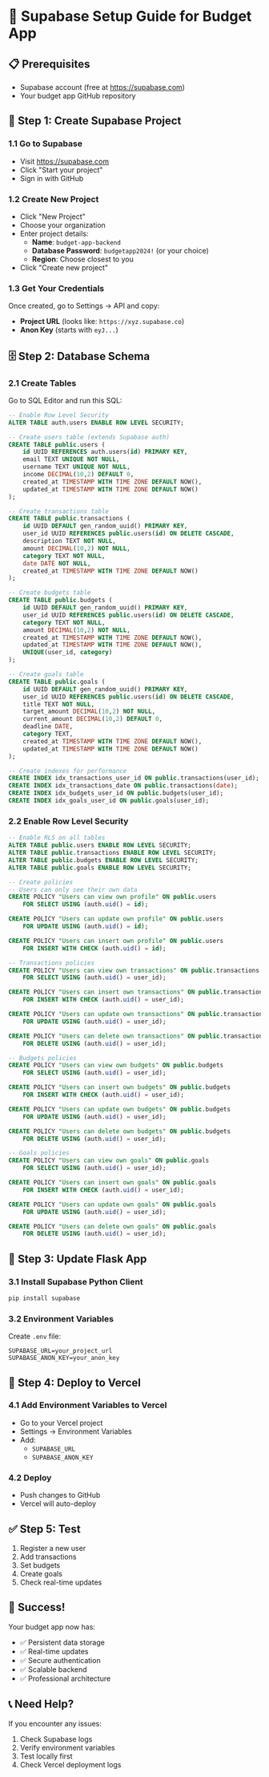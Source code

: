 # 🚀 Supabase Setup Guide for Budget App

## 📋 Prerequisites
- Supabase account (free at https://supabase.com)
- Your budget app GitHub repository

## 🎯 Step 1: Create Supabase Project

### 1.1 Go to Supabase
- Visit https://supabase.com
- Click "Start your project"
- Sign in with GitHub

### 1.2 Create New Project
- Click "New Project"
- Choose your organization
- Enter project details:
  - **Name**: `budget-app-backend`
  - **Database Password**: `budgetapp2024!` (or your choice)
  - **Region**: Choose closest to you
- Click "Create new project"

### 1.3 Get Your Credentials
Once created, go to Settings → API and copy:
- **Project URL** (looks like: `https://xyz.supabase.co`)
- **Anon Key** (starts with `eyJ...`)

## 🗄️ Step 2: Database Schema

### 2.1 Create Tables
Go to SQL Editor and run this SQL:

```sql
-- Enable Row Level Security
ALTER TABLE auth.users ENABLE ROW LEVEL SECURITY;

-- Create users table (extends Supabase auth)
CREATE TABLE public.users (
    id UUID REFERENCES auth.users(id) PRIMARY KEY,
    email TEXT UNIQUE NOT NULL,
    username TEXT UNIQUE NOT NULL,
    income DECIMAL(10,2) DEFAULT 0,
    created_at TIMESTAMP WITH TIME ZONE DEFAULT NOW(),
    updated_at TIMESTAMP WITH TIME ZONE DEFAULT NOW()
);

-- Create transactions table
CREATE TABLE public.transactions (
    id UUID DEFAULT gen_random_uuid() PRIMARY KEY,
    user_id UUID REFERENCES public.users(id) ON DELETE CASCADE,
    description TEXT NOT NULL,
    amount DECIMAL(10,2) NOT NULL,
    category TEXT NOT NULL,
    date DATE NOT NULL,
    created_at TIMESTAMP WITH TIME ZONE DEFAULT NOW()
);

-- Create budgets table
CREATE TABLE public.budgets (
    id UUID DEFAULT gen_random_uuid() PRIMARY KEY,
    user_id UUID REFERENCES public.users(id) ON DELETE CASCADE,
    category TEXT NOT NULL,
    amount DECIMAL(10,2) NOT NULL,
    created_at TIMESTAMP WITH TIME ZONE DEFAULT NOW(),
    updated_at TIMESTAMP WITH TIME ZONE DEFAULT NOW(),
    UNIQUE(user_id, category)
);

-- Create goals table
CREATE TABLE public.goals (
    id UUID DEFAULT gen_random_uuid() PRIMARY KEY,
    user_id UUID REFERENCES public.users(id) ON DELETE CASCADE,
    title TEXT NOT NULL,
    target_amount DECIMAL(10,2) NOT NULL,
    current_amount DECIMAL(10,2) DEFAULT 0,
    deadline DATE,
    category TEXT,
    created_at TIMESTAMP WITH TIME ZONE DEFAULT NOW(),
    updated_at TIMESTAMP WITH TIME ZONE DEFAULT NOW()
);

-- Create indexes for performance
CREATE INDEX idx_transactions_user_id ON public.transactions(user_id);
CREATE INDEX idx_transactions_date ON public.transactions(date);
CREATE INDEX idx_budgets_user_id ON public.budgets(user_id);
CREATE INDEX idx_goals_user_id ON public.goals(user_id);
```

### 2.2 Enable Row Level Security
```sql
-- Enable RLS on all tables
ALTER TABLE public.users ENABLE ROW LEVEL SECURITY;
ALTER TABLE public.transactions ENABLE ROW LEVEL SECURITY;
ALTER TABLE public.budgets ENABLE ROW LEVEL SECURITY;
ALTER TABLE public.goals ENABLE ROW LEVEL SECURITY;

-- Create policies
-- Users can only see their own data
CREATE POLICY "Users can view own profile" ON public.users
    FOR SELECT USING (auth.uid() = id);

CREATE POLICY "Users can update own profile" ON public.users
    FOR UPDATE USING (auth.uid() = id);

CREATE POLICY "Users can insert own profile" ON public.users
    FOR INSERT WITH CHECK (auth.uid() = id);

-- Transactions policies
CREATE POLICY "Users can view own transactions" ON public.transactions
    FOR SELECT USING (auth.uid() = user_id);

CREATE POLICY "Users can insert own transactions" ON public.transactions
    FOR INSERT WITH CHECK (auth.uid() = user_id);

CREATE POLICY "Users can update own transactions" ON public.transactions
    FOR UPDATE USING (auth.uid() = user_id);

CREATE POLICY "Users can delete own transactions" ON public.transactions
    FOR DELETE USING (auth.uid() = user_id);

-- Budgets policies
CREATE POLICY "Users can view own budgets" ON public.budgets
    FOR SELECT USING (auth.uid() = user_id);

CREATE POLICY "Users can insert own budgets" ON public.budgets
    FOR INSERT WITH CHECK (auth.uid() = user_id);

CREATE POLICY "Users can update own budgets" ON public.budgets
    FOR UPDATE USING (auth.uid() = user_id);

CREATE POLICY "Users can delete own budgets" ON public.budgets
    FOR DELETE USING (auth.uid() = user_id);

-- Goals policies
CREATE POLICY "Users can view own goals" ON public.goals
    FOR SELECT USING (auth.uid() = user_id);

CREATE POLICY "Users can insert own goals" ON public.goals
    FOR INSERT WITH CHECK (auth.uid() = user_id);

CREATE POLICY "Users can update own goals" ON public.goals
    FOR UPDATE USING (auth.uid() = user_id);

CREATE POLICY "Users can delete own goals" ON public.goals
    FOR DELETE USING (auth.uid() = user_id);
```

## 🔧 Step 3: Update Flask App

### 3.1 Install Supabase Python Client
```bash
pip install supabase
```

### 3.2 Environment Variables
Create `.env` file:
```
SUPABASE_URL=your_project_url
SUPABASE_ANON_KEY=your_anon_key
```

## 🚀 Step 4: Deploy to Vercel

### 4.1 Add Environment Variables to Vercel
- Go to your Vercel project
- Settings → Environment Variables
- Add:
  - `SUPABASE_URL`
  - `SUPABASE_ANON_KEY`

### 4.2 Deploy
- Push changes to GitHub
- Vercel will auto-deploy

## ✅ Step 5: Test

1. Register a new user
2. Add transactions
3. Set budgets
4. Create goals
5. Check real-time updates

## 🎉 Success!

Your budget app now has:
- ✅ Persistent data storage
- ✅ Real-time updates
- ✅ Secure authentication
- ✅ Scalable backend
- ✅ Professional architecture

## 📞 Need Help?

If you encounter any issues:
1. Check Supabase logs
2. Verify environment variables
3. Test locally first
4. Check Vercel deployment logs 